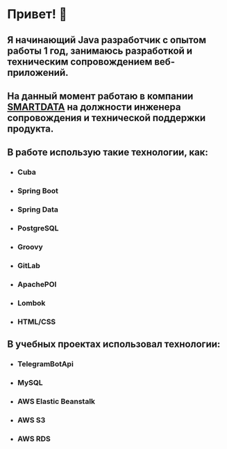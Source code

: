 # Привет! 👋 

## Я начинающий Java разработчик с опытом работы 1 год, занимаюсь разработкой и техническим сопровождением веб-приложений.


## На данный момент работаю в компании [SMARTDATA](https://www.smartdata.dev/) на должности инженера сопровождения и технической поддержки продукта.

## В работе использую такие технологии, как:
* ### Cuba
* ### Spring Boot
* ### Spring Data
* ### PostgreSQL
* ### Groovy
* ### GitLab
* ### ApachePOI
* ### Lombok
* ### HTML/CSS

## В учебных проектах использовал технологии:
* ### TelegramBotApi
* ### MySQL
* ### AWS Elastic Beanstalk
* ### AWS S3
* ### AWS RDS
<!--
**18cerf/18cerf** is a ✨ _special_ ✨ repository because its `README.md` (this file) appears on your GitHub profile.

Here are some ideas to get you started:

- 🔭 I’m currently working on ...
- 🌱 I’m currently learning ...
- 👯 I’m looking to collaborate on ...
- 🤔 I’m looking for help with ...
- 💬 Ask me about ...
- 📫 How to reach me: ...
- 😄 Pronouns: ...
- ⚡ Fun fact: ...
-->
